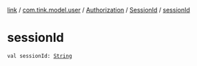 [link](../../../index.md) / [com.tink.model.user](../../index.md) / [Authorization](../index.md) / [SessionId](index.md) / [sessionId](./session-id.md)

# sessionId

`val sessionId: `[`String`](https://kotlinlang.org/api/latest/jvm/stdlib/kotlin/-string/index.html)